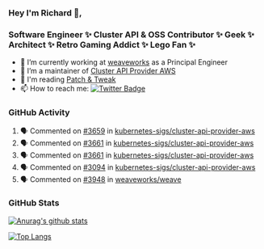 ### Hey I'm Richard 👋, 

<h3 align="left">Software Engineer ✨ Cluster API & OSS Contributor ✨ Geek ✨ Architect ✨ Retro Gaming Addict ✨ Lego Fan ✨</h3>

- 🔭 I’m currently working at [weaveworks](https://github.com/weaveworks) as a Principal Engineer
- 👯 I’m a maintainer of [Cluster API Provider AWS](https://github.com/kubernetes-sigs/cluster-api-provider-aws)
- 💬 I'm reading [Patch & Tweak](https://bjooks.com/products/patch-tweak-exploring-modular-synthesis)
- 📫 How to reach me: [![Twitter Badge](https://img.shields.io/badge/-@fruit_case-00acee?style=flat&logo=Twitter&logoColor=white)](https://twitter.com/intent/follow?screen_name=fruit_case "Follow on Twitter")

### GitHub Activity 

<!--START_SECTION:activity-->
1. 🗣 Commented on [#3659](https://github.com/kubernetes-sigs/cluster-api-provider-aws/issues/3659) in [kubernetes-sigs/cluster-api-provider-aws](https://github.com/kubernetes-sigs/cluster-api-provider-aws)
2. 🗣 Commented on [#3661](https://github.com/kubernetes-sigs/cluster-api-provider-aws/issues/3661) in [kubernetes-sigs/cluster-api-provider-aws](https://github.com/kubernetes-sigs/cluster-api-provider-aws)
3. 🗣 Commented on [#3661](https://github.com/kubernetes-sigs/cluster-api-provider-aws/issues/3661) in [kubernetes-sigs/cluster-api-provider-aws](https://github.com/kubernetes-sigs/cluster-api-provider-aws)
4. 🗣 Commented on [#3094](https://github.com/kubernetes-sigs/cluster-api-provider-aws/issues/3094) in [kubernetes-sigs/cluster-api-provider-aws](https://github.com/kubernetes-sigs/cluster-api-provider-aws)
5. 🗣 Commented on [#3948](https://github.com/weaveworks/weave/issues/3948) in [weaveworks/weave](https://github.com/weaveworks/weave)
<!--END_SECTION:activity-->

### GitHub Stats

[![Anurag's github stats](https://github-readme-stats.vercel.app/api?username=richardcase&count_private=true&show_icons=true)](https://github.com/anuraghazra/github-readme-stats)

[![Top Langs](https://github-readme-stats.vercel.app/api/top-langs/?username=richardcase&hide=html&layout=compact)](https://github.com/anuraghazra/github-readme-stats)
